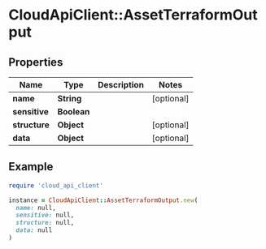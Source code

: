 # CloudApiClient::AssetTerraformOutput

## Properties

| Name | Type | Description | Notes |
| ---- | ---- | ----------- | ----- |
| **name** | **String** |  | [optional] |
| **sensitive** | **Boolean** |  |  |
| **structure** | **Object** |  | [optional] |
| **data** | **Object** |  | [optional] |

## Example

```ruby
require 'cloud_api_client'

instance = CloudApiClient::AssetTerraformOutput.new(
  name: null,
  sensitive: null,
  structure: null,
  data: null
)
```

